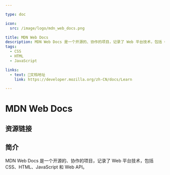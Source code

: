```yaml
---

type: doc

icon:
  src: /image/logo/mdn_web_docs.png

title: MDN Web Docs
description: MDN Web Docs 是一个开源的、协作的项目，记录了 Web 平台技术，包括 CSS、HTML、JavaScript 和 Web API。
tags:
  - CSS
  - HTML
  - JavaScript

links:
  - text: 📖文档地址
    link: https://developer.mozilla.org/zh-CN/docs/Learn

---
```


<ShowLogo />

# MDN Web Docs

<ShowTags />

<ShowBreadcrumb />

## 资源链接

<ShowLinks />

## 简介

MDN Web Docs 是一个开源的、协作的项目，记录了 Web 平台技术，包括 CSS、HTML、JavaScript 和 Web API。
